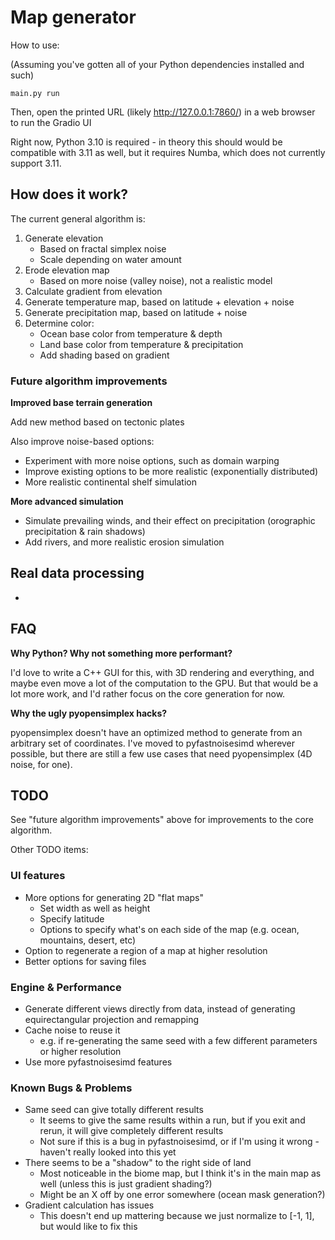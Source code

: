 # Map generator

How to use:

(Assuming you've gotten all of your Python dependencies installed and such)

`main.py run`

Then, open the printed URL (likely http://127.0.0.1:7860/) in a web browser to run the Gradio UI

Right now, Python 3.10 is required - in theory this should would be compatible with 3.11 as well, but it requires Numba, which does not currently support 3.11.

## How does it work?

The current general algorithm is:

1. Generate elevation
	- Based on fractal simplex noise
	- Scale depending on water amount
2. Erode elevation map
	- Based on more noise (valley noise), not a realistic model
3. Calculate gradient from elevation
4. Generate temperature map, based on latitude + elevation + noise
5. Generate precipitation map, based on latitude + noise
6. Determine color:
	- Ocean base color from temperature & depth
	- Land base color from temperature & precipitation
	- Add shading based on gradient

### Future algorithm improvements

**Improved base terrain generation**

Add new method based on tectonic plates

Also improve noise-based options:

* Experiment with more noise options, such as domain warping
* Improve existing options to be more realistic (exponentially distributed)
* More realistic continental shelf simulation

**More advanced simulation**

* Simulate prevailing winds, and their effect on precipitation (orographic precipitation & rain shadows)
* Add rivers, and more realistic erosion simulation

## Real data processing

-



## FAQ

**Why Python? Why not something more performant?**

I'd love to write a C++ GUI for this, with 3D rendering and everything, and maybe even move a lot of the computation to the GPU.
But that would be a lot more work, and I'd rather focus on the core generation for now.

**Why the ugly pyopensimplex hacks?**

pyopensimplex doesn't have an optimized method to generate from an arbitrary set of coordinates.
I've moved to pyfastnoisesimd wherever possible, but there are still a few use cases that need pyopensimplex (4D noise, for one).

## TODO

See "future algorithm improvements" above for improvements to the core algorithm.

Other TODO items:

### UI features

* More options for generating 2D "flat maps"
	* Set width as well as height
	* Specify latitude
	* Options to specify what's on each side of the map (e.g. ocean, mountains, desert, etc)
* Option to regenerate a region of a map at higher resolution
* Better options for saving files

### Engine & Performance

* Generate different views directly from data, instead of generating equirectangular projection and remapping
* Cache noise to reuse it
	* e.g. if re-generating the same seed with a few different parameters or higher resolution
* Use more pyfastnoisesimd features

### Known Bugs & Problems

* Same seed can give totally different results
	* It seems to give the same results within a run, but if you exit and rerun, it will give completely different results
	* Not sure if this is a bug in pyfastnoisesimd, or if I'm using it wrong - haven't really looked into this yet
* There seems to be a "shadow" to the right side of land
	* Most noticeable in the biome map, but I think it's in the main map as well (unless this is just gradient shading?)
	* Might be an X off by one error somewhere (ocean mask generation?)
* Gradient calculation has issues
	* This doesn't end up mattering because we just normalize to [-1, 1], but would like to fix this

